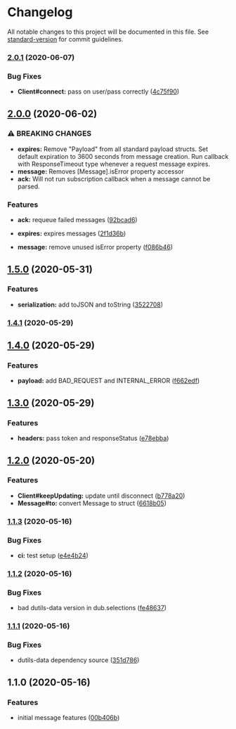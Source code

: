 # Changelog

All notable changes to this project will be documented in this file. See [standard-version](https://github.com/conventional-changelog/standard-version) for commit guidelines.

### [2.0.1](https://github.com/d-utils/message/compare/v2.0.0...v2.0.1) (2020-06-07)


### Bug Fixes

* **Client#connect:** pass on user/pass correctly ([4c75f90](https://github.com/d-utils/message/commit/4c75f900b44f38fe3727e48d61ee4a34f448ad77))

## [2.0.0](https://github.com/d-utils/message/compare/v1.5.0...v2.0.0) (2020-06-02)


### ⚠ BREAKING CHANGES

* **expires:** Remove "Payload" from all standard payload structs. Set
default expiration to 3600 seconds from message creation. Run callback
with ResponseTimeout type whenever a request message expires.
* **message:** Removes [Message].isError property accessor
* **ack:** Will not run subscription callback when a message
cannot be parsed.

### Features

* **ack:** requeue failed messages ([92bcad6](https://github.com/d-utils/message/commit/92bcad69afe6e777bab66fa25bc243a0f87f7c6b))
* **expires:** expires messages ([2f1d36b](https://github.com/d-utils/message/commit/2f1d36b8f3a5b91477d8cf279230edda8842eea4))


* **message:** remove unused isError property ([f086b46](https://github.com/d-utils/message/commit/f086b46e007c165abd41fd96e5c0f17f3ac3303f))

## [1.5.0](https://github.com/d-utils/message/compare/v1.4.1...v1.5.0) (2020-05-31)


### Features

* **serialization:** add toJSON and toString ([3522708](https://github.com/d-utils/message/commit/35227081fdd14afdcbbbc68b1cbd85248f2ff52d))

### [1.4.1](https://github.com/d-utils/message/compare/v1.4.0...v1.4.1) (2020-05-29)

## [1.4.0](https://github.com/d-utils/message/compare/v1.3.0...v1.4.0) (2020-05-29)


### Features

* **payload:** add BAD_REQUEST and INTERNAL_ERROR ([f662edf](https://github.com/d-utils/message/commit/f662edfb137ac096ee38bd03dbfb00ed2b02cc0a))

## [1.3.0](https://github.com/d-utils/message/compare/v1.2.0...v1.3.0) (2020-05-29)


### Features

* **headers:** pass token and responseStatus ([e78ebba](https://github.com/d-utils/message/commit/e78ebba053134aed416b2fc12f83003679d95d62))

## [1.2.0](https://github.com/d-utils/message/compare/v1.1.3...v1.2.0) (2020-05-20)


### Features

* **Client#keepUpdating:** update until disconnect ([b778a20](https://github.com/d-utils/message/commit/b778a20a69bff2e33ab0c643e3584a5461fc6dbb))
* **Message#to:** convert Message to struct ([6618b05](https://github.com/d-utils/message/commit/6618b055b348d5465004fe93e0ea04407d6a3fae))

### [1.1.3](https://github.com/d-utils/message/compare/v1.1.2...v1.1.3) (2020-05-16)


### Bug Fixes

* **ci:** test setup ([e4e4b24](https://github.com/d-utils/message/commit/e4e4b24a1e5183a547f0c7d2e29e52300154ee5a))

### [1.1.2](https://github.com/d-utils/message/compare/v1.1.1...v1.1.2) (2020-05-16)


### Bug Fixes

* bad dutils-data version in dub.selections ([fe48637](https://github.com/d-utils/message/commit/fe4863766e18c952cd8b97f8d6dc29efac5c0874))

### [1.1.1](https://github.com/d-utils/message/compare/v1.1.0...v1.1.1) (2020-05-16)


### Bug Fixes

* dutils-data dependency source ([351d786](https://github.com/d-utils/message/commit/351d786407579203c9d4db0ce0430ce80cd703a4))

## 1.1.0 (2020-05-16)


### Features

* initial message features ([00b406b](https://github.com/d-utils/message/commit/00b406bdf9f0dafebe8e84aabc9db738230dd507))
